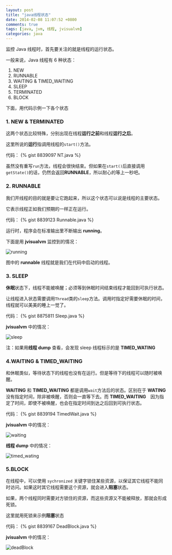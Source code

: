 ```yaml
---
layout: post
title: "java线程状态"
date: 2014-02-08 11:07:52 +0800
comments: true
tags: [java, jvm, 线程, jvisualvm]
categories: java
---
```


监控 Java 线程时，首先要关注的就是线程的运行状态。

<!--more-->
一般来说，Java 线程有 6 种状态： 

1.  NEW
2.  RUNNABLE
3.  WAITING & TIMED_WAITING
4.  SLEEP
6.  TERMINATED
5.  BLOCK

下面，用代码示例一下各个状态

### 1. NEW & TERMINATED
这两个状态比较特殊，分别出现在线程**运行之前**和线程**运行之后**。

这里所说的**运行**指调用线程的`start()`方法。

代码：
{% gist 8839097 NT.java %}

虽然没有重写`run`方法，线程会很快结束。但如果在`start()`后直接调用`getState()`的话，仍然会返回**RUNNABLE**，所以耐心的等上一秒吧。


### 2. RUNNABLE
我们开线程的目的就是要让它跑起来，所以这个状态可以说是线程的主要状态。

它表示线程正如我们预期的一样正在运行。

代码：
{% gist 8839123 Runnable.java %}

运行时，程序会在标准输出里不断输出 **running**。

下面是用 **jvisualvm** 监控到的情况：

![running](/blogimgs/status-runnable.png)

图中的 **runnable** 线程就是我们在代码中启动的线程。

### 3. SLEEP
**休眠**状态下，线程不能被唤醒；必须等到休眠时间结束线程才能回到可执行状态。

让线程进入状态需要调用`Thread`类的`sleep`方法。调用时指定好需要休眠的时间，线程就可以美美的睡上一觉了。

代码：
{% gist 8875811 Sleep.java %}

**jvisualvm** 中的情况：

![sleep](/blogimgs/status-sleep.png)

注：如果用**线程 dump** 查看，会发现 sleep 线程标示的是 **TIMED_WATING**


### 4.WAITING & TIMED_WAITING
和休眠类似，等待状态下的线程也没有在运行。但是等待下的线程可以随时被唤醒。

**WAITING** 和 **TIMED_WAITING** 都是调用`wait`方法后的状态。区别在于 **WATING** 没有指定时间，除非被唤醒，否则会一直等下去。而 **TIMED_WAITING**　因为指定了时间，即使不被唤醒，也会在指定时间到达之后回到可执行状态。

代码：
{% gist 8839194 TimedWait.java %}

**jvisualvm** 中的情况：

![waiting](/blogimgs/status-wait.png)

**线程 dump** 中的情况：

![timed_wating](/blogimgs/status-timedwait.png)

### 5.BLOCK
在线程中，可以使用 `sychronized` 关键字锁住某些资源，以保证其它线程不能同时访问。如果这时其它线程需要这个资源，就会进入**阻塞**状态。

如果，两个线程同时需要对方锁住的资源，而这些资源又不能被释放，那就会形成死锁。

这里就用死锁来示例**阻塞**状态

代码：
{% gist 8839167 DeadBlock.java %}

**jvisualvm** 中的情况：

![deadBlock](/blogimgs/status-block.png)
